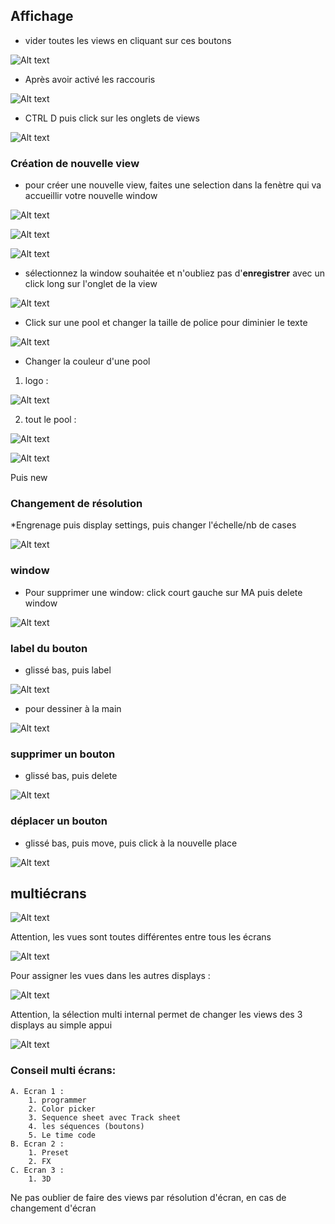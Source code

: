 ## Affichage

* vider toutes les views en cliquant sur ces boutons

![Alt text](images/2023-06-12_21h21_10.png)

* Après avoir activé les raccouris

![Alt text](images/2023-03-13_20h08_55.png)

* CTRL D puis click sur les onglets de views

![Alt text](images/2023-03-16_07h50_22.png)

### Création de nouvelle view
* pour créer une nouvelle view, faites une selection dans la fenètre qui va accueillir votre nouvelle window

![Alt text](images/2023-03-22_17h57_44.png)

![Alt text](images/2023-03-22_17h57_57.png)

![Alt text](images/2023-03-22_17h58_08.png)

* sélectionnez la window souhaitée et n'oubliez pas d'**enregistrer** avec un click long sur l'onglet de la view

![Alt text](images/2023-03-18_05h54_20.png)

* Click sur une pool et changer la taille de police pour diminier le texte

![Alt text](images/2023-03-13_20h37_30.png)

* Changer la couleur d'une pool

1. logo : 

![Alt text](images/2023-06-12_21h22_48.png)

2. tout le pool : 

![Alt text](images/2023-06-12_21h24_19.png)

![Alt text](images/2023-06-12_21h24_00.png)

Puis new

### Changement de résolution
*Engrenage puis display settings, puis changer l'échelle/nb de cases

![Alt text](images/2023-03-18_05h56_33.png)

### window

* Pour supprimer une window: click court gauche sur MA
puis delete window

![Alt text](images/2023-03-18_06h03_25.png)



### label du bouton
* glissé bas, puis label

![Alt text](images/2023-03-18_06h52_40.png)

* pour dessiner à la main

![Alt text](images/2023-03-18_06h51_07.png)

### supprimer un bouton
* glissé bas, puis delete

![Alt text](images/2023-03-18_06h52_40.png)

### déplacer un bouton
* glissé bas, puis move, puis click à la nouvelle place

![Alt text](images/2023-03-18_06h52_40.png)

## multiécrans

![Alt text](images/2023-06-07_17h52_02.png)

Attention, les vues sont toutes différentes entre tous les écrans

![Alt text](images/2023-06-07_17h52_58.png)

Pour assigner les vues dans les autres displays :

![Alt text](images/2023-06-12_21h13_37.png)

Attention, la sélection multi internal permet de changer les views des 3 displays au simple appui

![Alt text](images/2023-06-07_18h07_52.png)

### Conseil multi écrans: 
    A. Ecran 1 :
        1. programmer
        2. Color picker
        3. Sequence sheet avec Track sheet 
        4. les séquences (boutons)
        5. Le time code
    B. Ecran 2 :
        1. Preset
        2. FX
    C. Ecran 3 :
        1. 3D

Ne pas oublier de faire des views par résolution d'écran, en cas de changement d'écran

